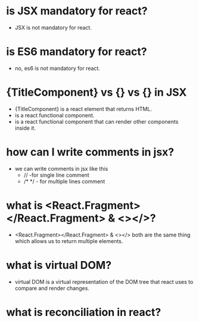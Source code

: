 # is JSX mandatory for react?

- JSX is not mandatory for react.

# is ES6 mandatory for react?

- no, es6 is not mandatory for react.

# {TitleComponent} vs {<TitleComponent/>} vs {<TitleComponent></TitleComponent>} in JSX

- {TitleComponent} is a react element that returns HTML.
- <TitleComponent/> is a react functional component.
- <TitleComponent></TitleComponent> is a react functional component that can render other components inside it.

# how can I write comments in jsx?

- we can write comments in jsx like this
  - // -for single line comment
  - /\* \*/ - for multiple lines comment

# what is <React.Fragment></React.Fragment> & <></>?

- <React.Fragment></React.Fragment> & <></> both are the same thing which allows us to return multiple elements.

# what is virtual DOM?

- virtual DOM is a virtual representation of the DOM tree that react uses to compare and render changes.

# what is reconciliation in react?
